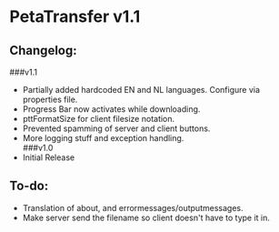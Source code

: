 # PetaTransfer v1.1
## Changelog:
###v1.1  
- Partially added hardcoded EN and NL languages. Configure via properties file.
- Progress Bar now activates while downloading.
- pttFormatSize for client filesize notation.
- Prevented spamming of server and client buttons.
- More logging stuff and exception handling.  
###v1.0  
- Initial Release  
## To-do:
- Translation of about, and errormessages/outputmessages.
- Make server send the filename so client doesn't have to type it in.